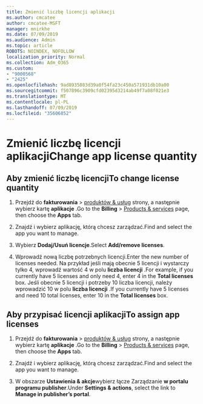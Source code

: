```yaml
---
title: Zmienić liczbę licencji aplikacji
ms.author: cmcatee
author: cmcatee-MSFT
manager: mnirkhe
ms.date: 07/09/2019
ms.audience: Admin
ms.topic: article
ROBOTS: NOINDEX, NOFOLLOW
localization_priority: Normal
ms.collection: Adm_O365
ms.custom:
- "9000568"
- "2425"
ms.openlocfilehash: 9ad8935083d39a0f54fa23c450a571931db10a00
ms.sourcegitcommit: f507896c3909cfd02395d3214ab49f7a08f021e3
ms.translationtype: MT
ms.contentlocale: pl-PL
ms.lasthandoff: 07/09/2019
ms.locfileid: "35606852"
---
```

# <a name="change-app-license-quantity"></a><span data-ttu-id="3b71e-102">Zmienić liczbę licencji aplikacji</span><span class="sxs-lookup"><span data-stu-id="3b71e-102">Change app license quantity</span></span>

## <a name="to-change-license-quantity"></a><span data-ttu-id="3b71e-103">Aby zmienić liczbę licencji</span><span class="sxs-lookup"><span data-stu-id="3b71e-103">To change license quantity</span></span>

1. <span data-ttu-id="3b71e-104">Przejdź do **fakturowania** > [produktów & usług](https://go.microsoft.com/fwlink/p/?linkid=842054) strony, a następnie wybierz kartę **aplikacje** .</span><span class="sxs-lookup"><span data-stu-id="3b71e-104">Go to the **Billing** > [Products & services](https://go.microsoft.com/fwlink/p/?linkid=842054) page, then choose the **Apps** tab.</span></span>

2. <span data-ttu-id="3b71e-105">Znajdź i wybierz aplikację, którą chcesz zarządzać.</span><span class="sxs-lookup"><span data-stu-id="3b71e-105">Find and select the app you want to manage.</span></span>  

3. <span data-ttu-id="3b71e-106">Wybierz **Dodaj/Usuń licencje**.</span><span class="sxs-lookup"><span data-stu-id="3b71e-106">Select **Add/remove licenses**.</span></span>

4. <span data-ttu-id="3b71e-107">Wprowadź nową liczbę potrzebnych licencji.</span><span class="sxs-lookup"><span data-stu-id="3b71e-107">Enter the new number of licenses needed.</span></span> <span data-ttu-id="3b71e-108">Na przykład jeśli mają obecnie 5 licencji i wystarczy tylko 4, wprowadź wartość 4 w polu **liczba licencji** .</span><span class="sxs-lookup"><span data-stu-id="3b71e-108">For example, if you currently have 5 licenses and only need 4, enter 4 in the **Total licenses** box.</span></span> <span data-ttu-id="3b71e-109">Jeśli obecnie 5 licencji i potrzeby 10 liczba licencji, należy wprowadzić 10 w polu **liczba licencji** .</span><span class="sxs-lookup"><span data-stu-id="3b71e-109">If you currently have 5 licenses and need 10 total licenses, enter 10 in the **Total licenses** box.</span></span>

## <a name="to-assign-app-licenses"></a><span data-ttu-id="3b71e-110">Aby przypisać licencji aplikacji</span><span class="sxs-lookup"><span data-stu-id="3b71e-110">To assign app licenses</span></span>

1. <span data-ttu-id="3b71e-111">Przejdź do **fakturowania** > [produktów & usług](https://go.microsoft.com/fwlink/p/?linkid=842054) strony, a następnie wybierz kartę **aplikacje** .</span><span class="sxs-lookup"><span data-stu-id="3b71e-111">Go to the **Billing** > [Products & services](https://go.microsoft.com/fwlink/p/?linkid=842054) page, then choose the **Apps** tab.</span></span>

2. <span data-ttu-id="3b71e-112">Znajdź i wybierz aplikację, którą chcesz zarządzać.</span><span class="sxs-lookup"><span data-stu-id="3b71e-112">Find and select the app you want to manage.</span></span>  

3. <span data-ttu-id="3b71e-113">W obszarze **Ustawienia & akcje**wybierz łącze Zarządzanie **w portalu programu publisher**.</span><span class="sxs-lookup"><span data-stu-id="3b71e-113">Under **Settings & actions**, select the link to **Manage in publisher’s portal**.</span></span>